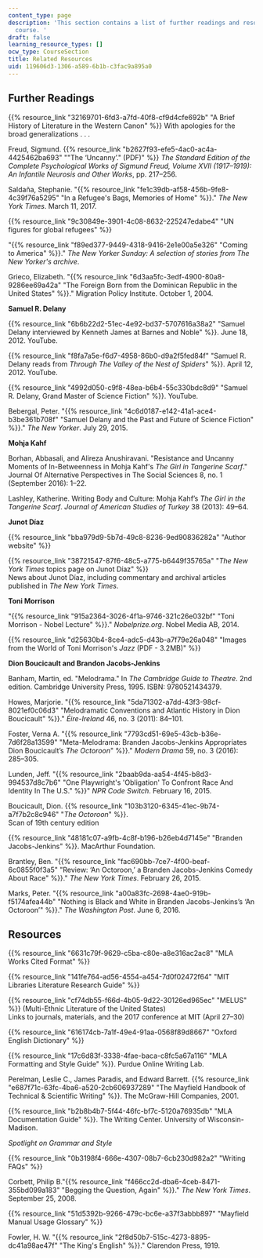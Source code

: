 ```yaml
---
content_type: page
description: 'This section contains a list of further readings and resources for the
  course. '
draft: false
learning_resource_types: []
ocw_type: CourseSection
title: Related Resources
uid: 119606d3-1306-a589-6b1b-c3fac9a895a0
---
```

## Further Readings

{{% resource_link "32169701-6fd3-a7fd-40f8-cf9d4cfe692b" "A Brief History of Literature in the Western Canon" %}} With apologies for the broad generalizations . . .

Freud, Sigmund. {{% resource_link "b2627f93-efe5-4ac0-ac4a-4425462ba693" "\"The ‘Uncanny’.\" (PDF)" %}} *The Standard Edition of the Complete Psychological Works of Sigmund Freud, Volume XVII (1917–1919): An Infantile Neurosis and Other Works*, pp. 217–256.

Saldaña, Stephanie. "{{% resource_link "fe1c39db-af58-456b-9fe8-4c39f76a5295" "In a Refugee's Bags, Memories of Home" %}}." *The New York Times*. March 11, 2017.

{{% resource_link "9c30849e-3901-4c08-8632-225247edabe4" "UN figures for global refugees" %}}

"{{% resource_link "f89ed377-9449-4318-9416-2e1e00a5e326" "Coming to America" %}}." *The New Yorker Sunday: A selection of stories from The New Yorker's archive*.

Grieco, Elizabeth. "{{% resource_link "6d3aa5fc-3edf-4900-80a8-9286ee69a42a" "The Foreign Born from the Dominican Republic in the United States" %}}." Migration Policy Institute. October 1, 2004.

**Samuel R. Delany**

{{% resource_link "6b6b22d2-51ec-4e92-bd37-5707616a38a2" "Samuel Delany interviewed by Kenneth James at Barnes and Noble" %}}. June 18, 2012. YouTube.

{{% resource_link "f8fa7a5e-f6d7-4958-86b0-d9a2f5fed84f" "Samuel R. Delany reads from *Through The Valley of the Nest of Spiders*" %}}. April 12, 2012. YouTube.

{{% resource_link "4992d050-c9f8-48ea-b6b4-55c330bdc8d9" "Samuel R. Delany, Grand Master of Science Fiction" %}}. YouTube.

Bebergal, Peter. "{{% resource_link "4c6d0187-e142-41a1-ace4-b3be361b708f" "Samuel Delany and the Past and Future of Science Fiction" %}}." *The New Yorker*. July 29, 2015.

**Mohja Kahf**

Borhan, Abbasali, and Alireza Anushiravani. "Resistance and Uncanny Moments of In-Betweenness in Mohja Kahf's *The Girl in Tangerine Scarf*." Journal Of Alternative Perspectives in The Social Sciences 8, no. 1 (September 2016): 1–22.

Lashley, Katherine. Writing Body and Culture: Mohja Kahf’s *The Girl in the Tangerine Scarf*. *Journal of American Studies of Turkey* 38 (2013): 49–64.

**Junot Díaz**

{{% resource_link "bba979d9-5b7d-49c8-8236-9ed90836282a" "Author website" %}}

{{% resource_link "38721547-87f6-48c5-a775-b6449f35765a" "*The New York Times* topics page on Junot Díaz" %}}   
News about Junot Díaz, including commentary and archival articles published in *The New York Times*.

**Toni Morrison**

"{{% resource_link "915a2364-3026-4f1a-9746-321c26e032bf" "Toni Morrison - Nobel Lecture" %}}." *Nobelprize.org*. Nobel Media AB, 2014.

{{% resource_link "d25630b4-8ce4-adc5-d43b-a7f79e26a048" "Images from the World of Toni Morrison's *Jazz* (PDF - 3.2MB)" %}}

**Dion Boucicault and Brandon Jacobs-Jenkins**

Banham, Martin, ed. "Melodrama." In *The Cambridge Guide to Theatre*. 2nd edition. Cambridge University Press, 1995. ISBN: 9780521434379.

Howes, Marjorie. "{{% resource_link "5da71302-a7dd-43f3-98cf-8021ef0c06d3" "Melodramatic Conventions and Atlantic History in Dion Boucicault" %}}." *Éire-Ireland* 46, no. 3 (2011): 84–101.

Foster, Verna A. "{{% resource_link "7793cd51-69e5-43cb-b36e-7d6f28a13599" "Meta-Melodrama: Branden Jacobs-Jenkins Appropriates Dion Boucicault’s *The Octoroon*" %}}." *Modern Drama* 59, no. 3 (2016): 285–305.

Lunden, Jeff. "{{% resource_link "2baab9da-aa54-4f45-b8d3-994537d8c7b6" "One Playwright's 'Obligation' To Confront Race And Identity In The U.S." %}}" *NPR Code Switch*. February 16, 2015.

Boucicault, Dion. {{% resource_link "103b3120-6345-41ec-9b74-a7f7b2c8c946" "*The Octoroon*" %}}.   
Scan of 19th century edition

{{% resource_link "48181c07-a9fb-4c8f-b196-b26eb4d7145e" "Branden Jacobs-Jenkins" %}}. MacArthur Foundation.

Brantley, Ben. "{{% resource_link "fac690bb-7ce7-4f00-beaf-6c0855f0f3a5" "Review: ‘An Octoroon,’ a Branden Jacobs-Jenkins Comedy About Race" %}}." *The New York Times*. February 26, 2015.

Marks, Peter. "{{% resource_link "a00a83fc-2698-4ae0-919b-f5174afea44b" "Nothing is Black and White in Branden Jacobs-Jenkins’s ‘An Octoroon’" %}}." *The Washington Post*. June 6, 2016.

## Resources

{{% resource_link "6631c79f-9629-c5ba-c80e-a8e316ac2ac8" "MLA Works Cited Format" %}}

{{% resource_link "141fe764-ad56-4554-a454-7d0f02472f64" "MIT Libraries Literature Research Guide" %}}

{{% resource_link "cf74db55-f66d-4b05-9d22-30126ed965ec" "MELUS" %}} (Multi-Ethnic Literature of the United States)   
Links to journals, materials, and the 2017 conference at MIT (April 27–30)

{{% resource_link "616174cb-7a1f-49e4-91aa-0568f89d8667" "Oxford English Dictionary" %}}

{{% resource_link "17c6d83f-3338-4fae-baca-c8fc5a67a116" "MLA Formatting and Style Guide" %}}. Purdue Online Writing Lab.

Perelman, Leslie C., James Paradis, and Edward Barrett. {{% resource_link "e687f71c-63fc-4ba6-a520-2cb606937289" "The Mayfield Handbook of Technical & Scientific Writing" %}}. The McGraw-Hill Companies, 2001.

{{% resource_link "b2b8b4b7-5f44-46fc-bf7c-5120a76935db" "MLA Documentation Guide" %}}. The Writing Center. University of Wisconsin-Madison.

*Spotlight on Grammar and Style*

{{% resource_link "0b3198f4-666e-4307-08b7-6cb230d982a2" "Writing FAQs" %}}

Corbett, Philip B."{{% resource_link "f466cc2d-dba6-4ceb-8471-355bd099a183" "Begging the Question, Again" %}}." *The New York Times*. September 25, 2008.

{{% resource_link "51d5392b-9266-479c-bc6e-a37f3abbb897" "Mayfield Manual Usage Glossary" %}}

Fowler, H. W. "{{% resource_link "2f8d50b7-515c-4273-8895-dc41a98ae47f" "The King's English" %}}." Clarendon Press, 1919.